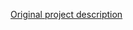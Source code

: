 <!-- Notes BEGIN: You can edit here. Add "## Notes" headline if not already present. -->

[Original project description](https://github.com/Bacchus777/Mercury)

<!-- Notes END: Do not edit below this line -->
